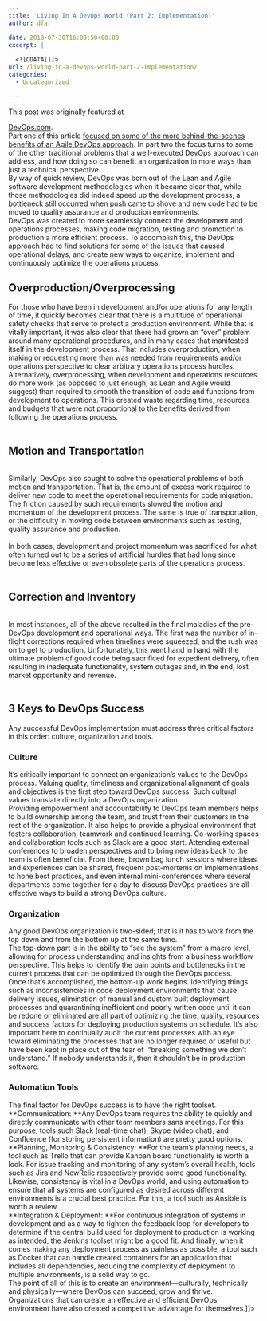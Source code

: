 ```yaml
---
title: 'Living In A DevOps World (Part 2: Implementation)'
author: dfar

date: 2018-07-30T16:00:50+00:00
excerpt: |
  
  <![CDATA[]]>
url: /living-in-a-devops-world-part-2-implementation/
categories:
  - Uncategorized

---
```

<!--[CDATA[<em-->This post was originally featured at 

[DevOps.com][1].  
Part one of this article&nbsp;[focused on some of the more behind-the-scenes benefits of an Agile DevOps approach][2]. In part two the focus turns to some of the other traditional problems that a well-executed DevOps approach can address, and how doing so can benefit an organization in more ways than just a technical perspective.  
By way of quick review, DevOps was born out of the Lean and Agile software development methodologies when it became clear that, while those methodologies did indeed speed up the development process, a bottleneck still occurred when push came to shove and new code had to be moved to quality assurance and production environments.  
DevOps was created to more seamlessly connect the development and operations processes, making code migration, testing and promotion to production a more efficient process. To accomplish this, the DevOps approach had to find solutions for some of the issues that caused operational delays, and create new ways to organize, implement and continuously optimize the operations process.

## **Overproduction/Overprocessing**

For those who have been in development and/or operations for any length of time, it quickly becomes clear that there is a multitude of operational safety checks that serve to protect a production environment. While that is vitally important, it was also clear that there had grown an “over” problem around many operational procedures, and in many cases that manifested itself in the development process. That includes overproduction, when making or requesting more than was needed from requirements and/or operations perspective to clear arbitrary operations process hurdles.  
Alternatively, overprocessing, when development and operations resources do more work (as opposed to just enough, as Lean and Agile would suggest) than required to smooth the transition of code and functions from development to operations. This created waste regarding time, resources and budgets that were not proportional to the benefits derived from following the operations process.  
&nbsp;

## **Motion and Transportation**

&nbsp;  
Similarly, DevOps also sought to solve the operational problems of both motion and transportation. That is, the amount of excess work required to deliver new code to meet the operational requirements for code migration. The friction caused by such requirements slowed the motion and momentum of the development process. The same is true of transportation, or the difficulty in moving code between environments such as testing, quality assurance and production.  
&nbsp;  
In both cases, development and project momentum was sacrificed for what often turned out to be a series of artificial hurdles that had long since become less effective or even obsolete parts of the operations process.  
&nbsp;

## **Correction and Inventory**

&nbsp;  
In most instances, all of the above resulted in the final maladies of the pre-DevOps development and operational ways. The first was the number of in-flight corrections required when timelines were squeezed, and the rush was on to get to production. Unfortunately, this went hand in hand with the ultimate problem of good code being sacrificed for expedient delivery, often resulting in inadequate functionality, system outages and, in the end, lost market opportunity and revenue.  
&nbsp;

## **3 Keys to DevOps Success**

Any successful DevOps implementation must address three critical factors in this order: culture, organization and tools.

### **Culture**

It’s critically important to connect an organization’s values to the DevOps process. Valuing quality, timeliness and organizational alignment of goals and objectives is the first step toward DevOps success. Such cultural values translate directly into a DevOps organization.  
Providing empowerment and accountability to DevOps team members helps to build ownership among the team, and trust from their customers in the rest of the organization. It also helps to provide a physical environment that fosters collaboration, teamwork and continued learning. Co-working spaces and collaboration tools such as Slack are a good start. Attending external conferences to broaden perspectives and to bring new ideas back to the team is often beneficial. From there, brown bag lunch sessions where ideas and experiences can be shared, frequent post-mortems on implementations to hone best practices, and even internal mini-conferences where several departments come together for a day to discuss DevOps practices are all effective ways to build a strong DevOps culture.

### **Organization**

Any good DevOps organization is two-sided; that is it has to work from the top down and from the bottom up at the same time.  
The top-down part is in the ability to “see the system” from a macro level, allowing for process understanding and insights from a business workflow perspective. This helps to identify the pain points and bottlenecks in the current process that can be optimized through the DevOps process.  
Once that’s accomplished, the bottom-up work begins. Identifying things such as inconsistencies in code deployment environments that cause delivery issues, elimination of manual and custom built deployment processes and quarantining inefficient and poorly written code until it can be redone or eliminated are all part of optimizing the time, quality, resources and success factors for deploying production systems on schedule. It’s also important here to continually audit the current processes with an eye toward eliminating the processes that are no longer required or useful but have been kept in place out of the fear of&nbsp; “breaking something we don’t understand.” If nobody understands it, then it shouldn’t be in production software.

### **Automation Tools**

The final factor for DevOps success is to have the right toolset.  
**Communication:&nbsp;**Any DevOps team requires the ability to quickly and directly communicate with other team members sans meetings. For this purpose, tools such Slack (real-time chat), Skype (video chat), and Confluence (for storing persistent information) are pretty good options.  
**Planning, Monitoring & Consistency:&nbsp;**For the team’s planning needs, a tool such as Trello that can provide Kanban board functionality is worth a look. For issue tracking and monitoring of any system’s overall health, tools such as Jira and NewRelic respectively provide some good functionality. Likewise, consistency is vital in a DevOps world, and using automation to ensure that all systems are configured as desired across different environments is a crucial best practice. For this, a tool such as Ansible is worth a review.  
**Integration & Deployment:&nbsp;**For continuous integration of systems in development and as a way to tighten the feedback loop for developers to determine if the central build used for deployment to production is working as intended, the Jenkins toolset might be a good fit. And finally, when it comes making any deployment process as painless as possible, a tool such as Docker that can handle created containers for an application that includes all dependencies, reducing the complexity of deployment to multiple environments, is a solid way to go.  
The point of all of this is to create an environment—culturally, technically and physically—where DevOps can succeed, grow and thrive. Organizations that can create an effective and efficient DevOps environment have also created a competitive advantage for themselves.]]>

 [1]: https://devops.com/living-in-a-devops-world-part-2/
 [2]: https://devops.com/living-in-a-devops-world-part-1/